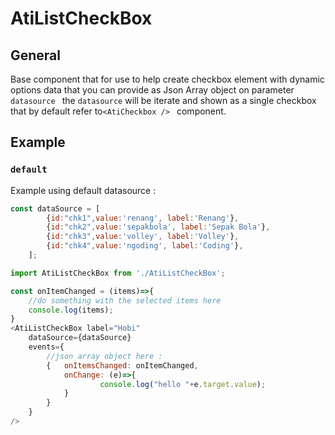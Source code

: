 # AtiListCheckBox

## General

Base component that for use to help create checkbox element with dynamic options data that you 
can provide as Json Array object on parameter ```datasource ``` 
the ``` datasource ``` will be iterate and shown as a single checkbox that by default refer to```<AtiCheckbox /> ``` component.

## Example

### `default`

Example using default datasource :
```js
const dataSource = [
        {id:"chk1",value:'renang', label:'Renang'},
        {id:"chk2",value:'sepakbola', label:'Sepak Bola'},
        {id:"chk3",value:'volley', label:'Volley'},
        {id:"chk4",value:'ngoding', label:'Coding'},
    ];
```
```js
import AtiListCheckBox from './AtiListCheckBox';

const onItemChanged = (items)=>{
    //do something with the selected items here
    console.log(items);
}
<AtiListCheckBox label="Hobi"
    dataSource={dataSource}
    events={
        //json array object here : 
        {   onItemsChanged: onItemChanged,
            onChange: (e)=>{
                    console.log("hello "+e.target.value);
            }
        }
    }
/>
```
